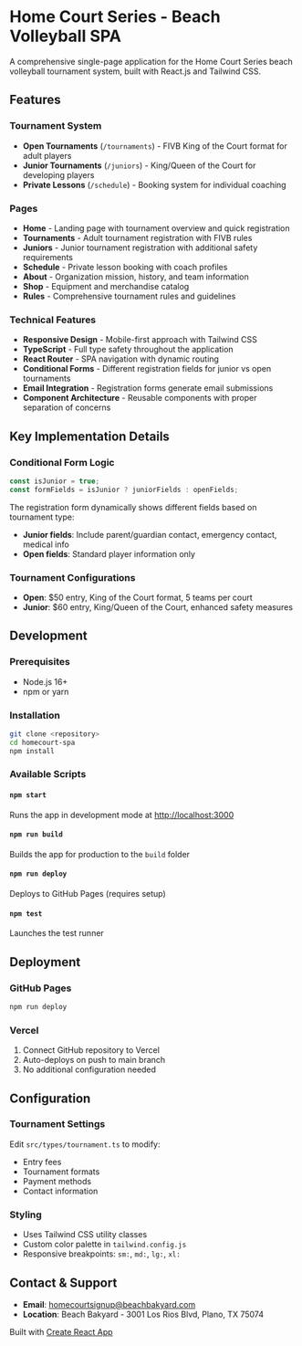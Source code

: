 # Home Court Series - Beach Volleyball SPA

A comprehensive single-page application for the Home Court Series beach volleyball tournament system, built with React.js and Tailwind CSS.

## Features

### Tournament System
- **Open Tournaments** (`/tournaments`) - FIVB King of the Court format for adult players
- **Junior Tournaments** (`/juniors`) - King/Queen of the Court for developing players  
- **Private Lessons** (`/schedule`) - Booking system for individual coaching

### Pages
- **Home** - Landing page with tournament overview and quick registration
- **Tournaments** - Adult tournament registration with FIVB rules
- **Juniors** - Junior tournament registration with additional safety requirements
- **Schedule** - Private lesson booking with coach profiles
- **About** - Organization mission, history, and team information
- **Shop** - Equipment and merchandise catalog
- **Rules** - Comprehensive tournament rules and guidelines

### Technical Features
- **Responsive Design** - Mobile-first approach with Tailwind CSS
- **TypeScript** - Full type safety throughout the application
- **React Router** - SPA navigation with dynamic routing
- **Conditional Forms** - Different registration fields for junior vs open tournaments
- **Email Integration** - Registration forms generate email submissions
- **Component Architecture** - Reusable components with proper separation of concerns

## Key Implementation Details

### Conditional Form Logic
```typescript
const isJunior = true;
const formFields = isJunior ? juniorFields : openFields;
```

The registration form dynamically shows different fields based on tournament type:
- **Junior fields**: Include parent/guardian contact, emergency contact, medical info
- **Open fields**: Standard player information only

### Tournament Configurations
- **Open**: $50 entry, King of the Court format, 5 teams per court
- **Junior**: $60 entry, King/Queen of the Court, enhanced safety measures

## Development

### Prerequisites
- Node.js 16+
- npm or yarn

### Installation
```bash
git clone <repository>
cd homecourt-spa
npm install
```

### Available Scripts

#### `npm start`
Runs the app in development mode at [http://localhost:3000](http://localhost:3000)

#### `npm run build`
Builds the app for production to the `build` folder

#### `npm run deploy`
Deploys to GitHub Pages (requires setup)

#### `npm test`
Launches the test runner

## Deployment

### GitHub Pages
```bash
npm run deploy
```

### Vercel
1. Connect GitHub repository to Vercel
2. Auto-deploys on push to main branch
3. No additional configuration needed

## Configuration

### Tournament Settings
Edit `src/types/tournament.ts` to modify:
- Entry fees
- Tournament formats  
- Payment methods
- Contact information

### Styling
- Uses Tailwind CSS utility classes
- Custom color palette in `tailwind.config.js`
- Responsive breakpoints: `sm:`, `md:`, `lg:`, `xl:`

## Contact & Support
- **Email**: homecourtsignup@beachbakyard.com  
- **Location**: Beach Bakyard - 3001 Los Rios Blvd, Plano, TX 75074

Built with [Create React App](https://github.com/facebook/create-react-app)
